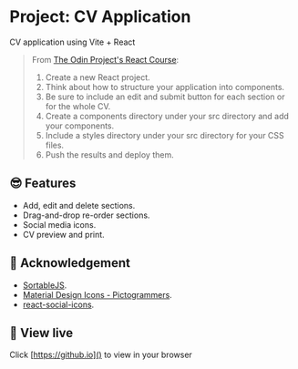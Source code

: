 # Project: CV Application

CV application using Vite + React
> From [The Odin Project's React Course](https://www.theodinproject.com/lessons/node-path-react-new-cv-application):
> 1. Create a new React project.
> 2. Think about how to structure your application into components.
> 4. Be sure to include an edit and submit button for each section or for the whole CV.
> 5. Create a components directory under your src directory and add your components.
> 6. Include a styles directory under your src directory for your CSS files.
> 7. Push the results and deploy them.

## 😎 Features

- Add, edit and delete sections.
- Drag-and-drop re-order sections.
- Social media icons.
- CV preview and print.

## 🙏 Acknowledgement

- [SortableJS]().
- [Material Design Icons - Pictogrammers](https://pictogrammers.com/library/mdi/).
- [react-social-icons]().

## 🚀 View live

Click [https://github.io]() to view in your browser